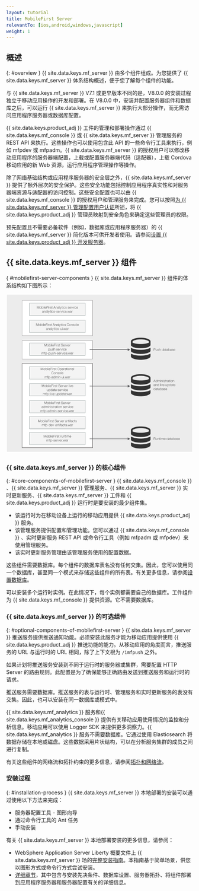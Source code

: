 ```yaml
---
layout: tutorial
title: MobileFirst Server
relevantTo: [ios,android,windows,javascript]
weight: 1
---
```

<!-- NLS_CHARSET=UTF-8 -->
## 概述
{: #overview }
{{ site.data.keys.mf_server }}    由多个组件组成。为您提供了 {{ site.data.keys.mf_server }}    体系结构概述，便于您了解每个组件的功能。

与 {{ site.data.keys.mf_server }}    V7.1 或更早版本不同的是，V8.0.0 的安装过程独立于移动应用操作的开发和部署。在 V8.0.0 中，安装并配置服务器组件和数据库之后，可以运行 {{ site.data.keys.mf_server }}    来执行大部分操作，而无需访问应用程序服务器或数据库配置。

{{ site.data.keys.product_adj }}    工件的管理和部署操作通过 {{ site.data.keys.mf_console }}    或 {{ site.data.keys.mf_server }}    管理服务的 REST API 来执行。这些操作也可以使用包含此 API 的一些命令行工具来执行，例如 mfpdev 或 mfpadm。{{ site.data.keys.mf_server }}    的授权用户可以修改移动应用程序的服务器端配置，上载或配置服务器端代码（适配器），上载 Cordova 移动应用的新 Web 资源，运行应用程序管理操作等操作。

除了网络基础结构或应用程序服务器的安全层之外，{{ site.data.keys.mf_server }}    提供了额外层次的安全保护。这些安全功能包括控制应用程序真实性和对服务器端资源与适配器的访问控制。这些安全配置也可以由 {{ site.data.keys.mf_console }}    的授权用户和管理服务来完成。您可以按照[为 {{ site.data.keys.mf_server }}    管理配置用户认证](../../../installation-configuration/production/server-configuration)所述，将 {{ site.data.keys.product_adj }}    管理员映射到安全角色来确定这些管理员的权限。

预先配置且不需要必备软件（例如，数据库或应用程序服务器）的 {{ site.data.keys.mf_server }}    简化版本可供开发者使用。请参阅[设置 {{ site.data.keys.product_adj }}    开发服务器](../../../installation-configuration/development)。

## {{ site.data.keys.mf_server }}    组件
{ #mobilefirst-server-components }
{{ site.data.keys.mf_server }}    组件的体系结构如下图所示：

![组成 {{ site.data.keys.mf_server }}    的组件](server_components.jpg)

### {{ site.data.keys.mf_server }}    的核心组件
{: #core-components-of-mobilefirst-server }
{{ site.data.keys.mf_console }}   、{{ site.data.keys.mf_server }}    管理服务、{{ site.data.keys.mf_server }}    实时更新服务、{{ site.data.keys.mf_server }}    工件和 {{ site.data.keys.product_adj }}    运行时是要安装的最少组件集。 

* 该运行时为在移动设备上运行的移动应用提供 {{ site.data.keys.product_adj }}    服务。
* 该管理服务提供配置和管理功能。您可以通过 {{ site.data.keys.mf_console }}   、实时更新服务 REST API 或命令行工具（例如 mfpadm 或 mfpdev）来使用管理服务。 
* 该实时更新服务管理由该管理服务使用的配置数据。

这些组件需要数据库。每个组件的数据库表名没有任何交集。因此，您可以使用同一个数据库，甚至同一个模式来存储这些组件的所有表。有关更多信息，请参阅[设置数据库](../../../installation-configuration/production/server-configuration)。

可以安装多个运行时实例。在此情况下，每个实例都需要自己的数据库。工件组件为 {{ site.data.keys.mf_console }}    提供资源。它不需要数据库。

### {{ site.data.keys.mf_server }}    的可选组件
{: #optional-components-of-mobliefirst-server }
{{ site.data.keys.mf_server }}    推送服务提供推送通知功能。必须安装此服务才能为移动应用提供使用 {{ site.data.keys.product_adj }}    推送功能的能力。从移动应用的角度而言，推送服务的 URL 与运行时的 URL 相同，除了上下文根为 `/imfpush` 之外。

如果计划将推送服务安装到不同于运行时的服务器或集群，需要配置 HTTP Server 的路由规则。此配置是为了确保能够正确路由发送到推送服务和运行时的请求。 

推送服务需要数据库。推送服务的表与运行时、管理服务和实时更新服务的表没有交集。因此，也可以安装在同一数据库或模式中。

{{ site.data.keys.mf_analytics }}   服务和{{ site.data.keys.mf_analytics_console }}    提供有关移动应用使用情况的监控和分析信息。移动应用可以使用 Logger SDK 来提供更多洞察力。{{ site.data.keys.mf_analytics }}   服务不需要数据库。它通过使用 Elasticsearch 将数据存储在本地或磁盘。这些数据采用片状结构，可以在分析服务集群的成员之间进行复制。

有关这些组件的网络流和拓扑约束的更多信息，请参阅[拓扑和网络流](../../../installation-configuration/production/server-configuration)。

### 安装过程
{: #installation-process }
{{ site.data.keys.mf_server }}    本地部署的安装可以通过使用以下方法来完成：

* 服务器配置工具 - 图形向导
* 通过命令行工具的 Ant 任务
* 手动安装

有关 {{ site.data.keys.mf_server }}    本地部署安装的更多信息，请参阅：

* WebSphere Application Server Liberty 概要文件上 {{ site.data.keys.mf_server }}    场的[完整安装指南](../../../installation-configuration/production/)。本指南基于简单场景，供您以图形方式或命令行方式尝试安装。
* [详细章节](../../../installation-configuration/production/)，其中包含与安装先决条件、数据库设置、服务器拓扑、将组件部署到应用程序服务器和服务器配置有关的详细信息。

